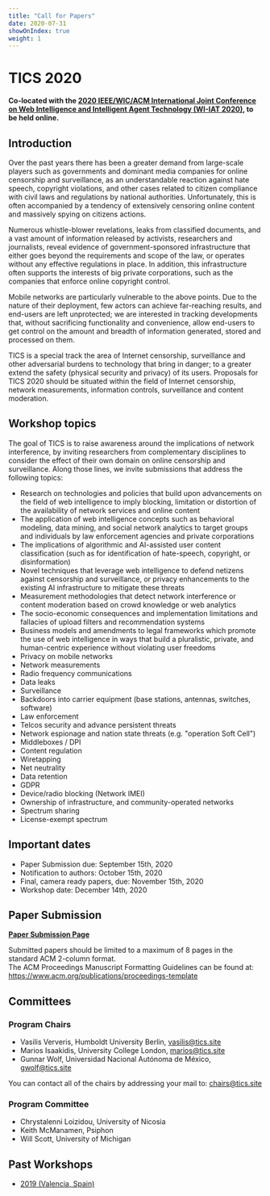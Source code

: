 ```yaml
---
title: "Call for Papers"
date: 2020-07-31
showOnIndex: true
weight: 1
---
```


# TICS 2020

**Co-located with the [2020 IEEE/WIC/ACM International Joint Conference on Web
Intelligence and Intelligent Agent Technology (WI-IAT
2020)](http://wi2020.vcrab.com.au/), to be held online.**

## Introduction

Over the past years there has been a greater demand from large-scale players
such as governments and dominant media companies for online censorship and
surveillance, as an understandable reaction against hate speech, copyright
violations, and other cases related to citizen compliance with civil laws and
regulations by national authorities. Unfortunately, this is often accompanied by
a tendency of extensively censoring online content and massively spying on
citizens actions.

Numerous whistle-blower revelations, leaks from classified documents, and a vast
amount of information released by activists, researchers and journalists, reveal
evidence of government-sponsored infrastructure that either goes beyond the
requirements and scope of the law, or operates without any effective regulations
in place. In addition, this infrastructure often supports the interests of big
private corporations, such as the companies that enforce online copyright
control.

Mobile networks are particularly vulnerable to the above points. Due to the
nature of their deployment, few actors can achieve far-reaching results, and
end-users are left unprotected; we are interested in tracking developments that,
without sacrificing functionality and convenience, allow end-users to get
control on the amount and breadth of information generated, stored and processed
on them.

TICS is a special track the area of Internet censorship, surveillance and other
adversarial burdens to technology that bring in danger; to a greater extend the
safety (physical security and privacy) of its users. Proposals for TICS 2020
should be situated within the field of Internet censorship, network
measurements, information controls, surveillance and content moderation.

## Workshop topics

The goal of TICS is to raise awareness around the implications of network
interference, by inviting researchers from complementary disciplines to consider
the effect of their own domain on online censorship and surveillance. Along
those lines, we invite submissions that address the following topics:

* Research on technologies and policies that build upon advancements on the
  field of web intelligence to imply blocking, limitation or distortion of the
  availability of network services and online content
* The application of web intelligence concepts such as behavioral modeling, data
  mining, and social network analytics to target groups and individuals by law
  enforcement agencies and private corporations
* The implications of algorithmic and AI-assisted user content classification
  (such as for identification of hate-speech, copyright, or disinformation)
* Novel techniques that leverage web intelligence to defend netizens against
  censorship and surveillance, or privacy enhancements to the existing AI
  infrastructure to mitigate these threats
* Measurement methodologies that detect network interference or content
  moderation based on crowd knowledge or web analytics
* The socio-economic consequences and implementation limitations and fallacies
  of upload filters and recommendation systems
* Business models and amendments to legal frameworks which promote the use of
  web intelligence in ways that build a pluralistic, private, and human-centric
  experience without violating user freedoms
* Privacy on mobile networks
* Network measurements
* Radio frequency communications
* Data leaks
* Surveillance
* Backdoors into carrier equipment (base stations, antennas, switches, software)
* Law enforcement
* Telcos security and advance persistent threats
* Network espionage and nation state threats (e.g. "operation Soft Cell")
* Middleboxes / DPI
* Content regulation
* Wiretapping
* Net neutrality
* Data retention
* GDPR
* Device/radio blocking (Network IMEI)
* Ownership of infrastructure, and community-operated networks
* Spectrum sharing
* License-exempt spectrum

## Important dates

* Paper Submission due:            September 15th, 2020
* Notification to authors:         October 15th, 2020
* Final, camera ready papers, due: November 15th, 2020
* Workshop date:                   December 14th, 2020

## Paper Submission

**[Paper Submission Page](https://wi-lab.com/cyberchair/2020/wi20/scripts/submit.php?subarea=S07&undisplay_detail=1&wh=/cyberchair/2020/wi20/scripts/ws_submit.php)**

Submitted papers should be limited to a maximum of 8 pages in the standard ACM
2-column format.\
The ACM Proceedings Manuscript Formatting Guidelines can be
found at: <https://www.acm.org/publications/proceedings-template>

## Committees

### Program Chairs

* Vasilis Ververis, Humboldt University Berlin, vasilis@tics.site
* Marios Isaakidis, University College London, marios@tics.site
* Gunnar Wolf, Universidad Nacional Autónoma de México, gwolf@tics.site

You can contact all of the chairs by addressing your mail to:
<chairs@tics.site>

### Program Committee

* Chrystalenni Loizidou, University of Nicosia
* Keith McManamen, Psiphon
* Will Scott, University of Michigan

## Past Workshops

- [2019 (Valencia, Spain)](/2019)
